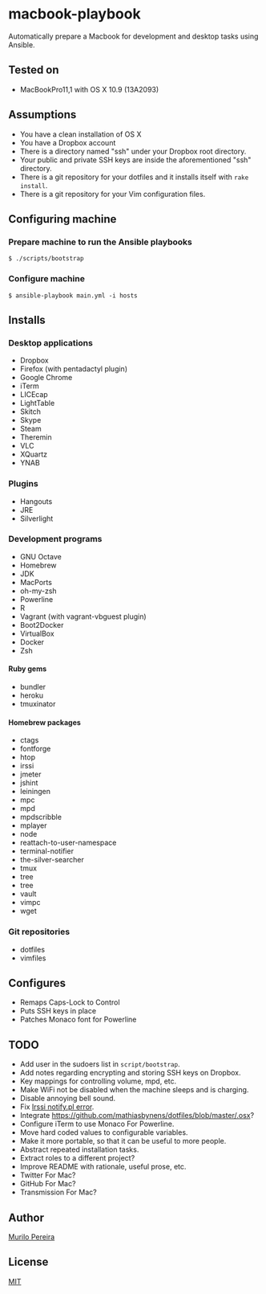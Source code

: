 # macbook-playbook

Automatically prepare a Macbook for development and desktop tasks using Ansible.

## Tested on

- MacBookPro11,1 with OS X 10.9 (13A2093)

## Assumptions

- You have a clean installation of OS X
- You have a Dropbox account
- There is a directory named "ssh" under your Dropbox root directory.
- Your public and private SSH keys are inside the aforementioned "ssh"
  directory.
- There is a git repository for your dotfiles and it installs itself with `rake
  install`.
- There is a git repository for your Vim configuration files.

## Configuring machine

### Prepare machine to run the Ansible playbooks

    $ ./scripts/bootstrap

### Configure machine

    $ ansible-playbook main.yml -i hosts

## Installs

### Desktop applications

- Dropbox
- Firefox (with pentadactyl plugin)
- Google Chrome
- iTerm
- LICEcap
- LightTable
- Skitch
- Skype
- Steam
- Theremin
- VLC
- XQuartz
- YNAB

### Plugins

- Hangouts
- JRE
- Silverlight

### Development programs

- GNU Octave
- Homebrew
- JDK
- MacPorts
- oh-my-zsh
- Powerline
- R
- Vagrant (with vagrant-vbguest plugin)
- Boot2Docker
- VirtualBox
- Docker
- Zsh

#### Ruby gems

- bundler
- heroku
- tmuxinator

#### Homebrew packages

- ctags
- fontforge
- htop
- irssi
- jmeter
- jshint
- leiningen
- mpc
- mpd
- mpdscribble
- mplayer
- node
- reattach-to-user-namespace
- terminal-notifier
- the-silver-searcher
- tmux
- tree
- tree
- vault
- vimpc
- wget

### Git repositories

- dotfiles
- vimfiles

## Configures

- Remaps Caps-Lock to Control
- Puts SSH keys in place
- Patches Monaco font for Powerline

## TODO

- Add user in the sudoers list in `script/bootstrap`.
- Add notes regarding encrypting and storing SSH keys on Dropbox.
- Key mappings for controlling volume, mpd, etc.
- Make WiFi not be disabled when the machine sleeps and is charging.
- Disable annoying bell sound.
- Fix [Irssi notify.pl error](https://gist.github.com/mpereira/8071720).
- Integrate https://github.com/mathiasbynens/dotfiles/blob/master/.osx?
- Configure iTerm to use Monaco For Powerline.
- Move hard coded values to configurable variables.
- Make it more portable, so that it can be useful to more people.
- Abstract repeated installation tasks.
- Extract roles to a different project?
- Improve README with rationale, useful prose, etc.
- Twitter For Mac?
- GitHub For Mac?
- Transmission For Mac?

## Author

[Murilo Pereira](http://murilopereira.com)

## License

[MIT](http://opensource.org/licenses/MIT)
